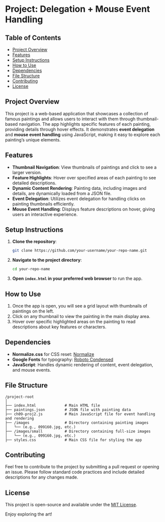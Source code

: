 # Project: Delegation + Mouse Event Handling

## Table of Contents
- [Project Overview](#project-overview)
- [Features](#features)
- [Setup Instructions](#setup-instructions)
- [How to Use](#how-to-use)
- [Dependencies](#dependencies)
- [File Structure](#file-structure)
- [Contributing](#contributing)
- [License](#license)

## Project Overview
This project is a web-based application that showcases a collection of famous paintings and allows users to interact with them through thumbnail-based navigation. The app highlights specific features of each painting, providing details through hover effects. It demonstrates **event delegation** and **mouse event handling** using JavaScript, making it easy to explore each painting’s unique elements.

## Features
- **Thumbnail Navigation**: View thumbnails of paintings and click to see a larger version.
- **Feature Highlights**: Hover over specified areas of each painting to see detailed descriptions.
- **Dynamic Content Rendering**: Painting data, including images and details, are dynamically loaded from a JSON file.
- **Event Delegation**: Utilizes event delegation for handling clicks on painting thumbnails efficiently.
- **Mouse Event Handling**: Displays feature descriptions on hover, giving users an interactive experience.

## Setup Instructions
1. **Clone the repository**:
    ```bash
    git clone https://github.com/your-username/your-repo-name.git
    ```
2. **Navigate to the project directory**:
    ```bash
    cd your-repo-name
    ```
3. **Open `index.html` in your preferred web browser** to run the app.

## How to Use
1. Once the app is open, you will see a grid layout with thumbnails of paintings on the left.
2. Click on any thumbnail to view the painting in the main display area.
3. Hover over specific highlighted areas on the painting to read descriptions about key features or characters.

## Dependencies
- **Normalize.css** for CSS reset: 
  [Normalize](https://cdnjs.cloudflare.com/ajax/libs/normalize/8.0.1/normalize.min.css)
- **Google Fonts** for typography:
  [Roboto Condensed](https://fonts.googleapis.com/css?family=Roboto+Condensed)
- **JavaScript**: Handles dynamic rendering of content, event delegation, and mouse events.

## File Structure
```
/project-root
│
├── index.html             # Main HTML file
├── paintings.json         # JSON file with painting data
├── ch09-proj2.js          # Main JavaScript file for event handling and rendering
├── /images                # Directory containing painting images
│   └── (e.g., 099160.jpg, etc.)
├── /images/small          # Directory containing full-size images
│   └── (e.g., 099160.jpg, etc.)
├── styles.css             # Main CSS file for styling the app
```

## Contributing
Feel free to contribute to the project by submitting a pull request or opening an issue. Please follow standard code practices and include detailed descriptions for any changes made.

## License
This project is open-source and available under the [MIT License](LICENSE).

Enjoy exploring the art!
